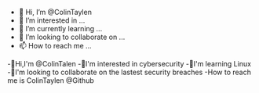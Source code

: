 - 👋 Hi, I’m @ColinTaylen
- 👀 I’m interested in ...
- 🌱 I’m currently learning ...
- 💞️ I’m looking to collaborate on ...
- 📫 How to reach me ...

<!---
ColinTaylen/ColinTaylen is a ✨ special ✨ repository because its `README.md` (this file) appears on your GitHub profile.
You can click the Preview link to take a look at your changes.
--->
-👋Hi,I'm @ColinTalen
-👀I'm interested in cybersecurity
-🌱I'm learning Linux
-💞I'm looking to collaborate on the lastest security breaches
-How to reach me is ColinTaylen @Github
